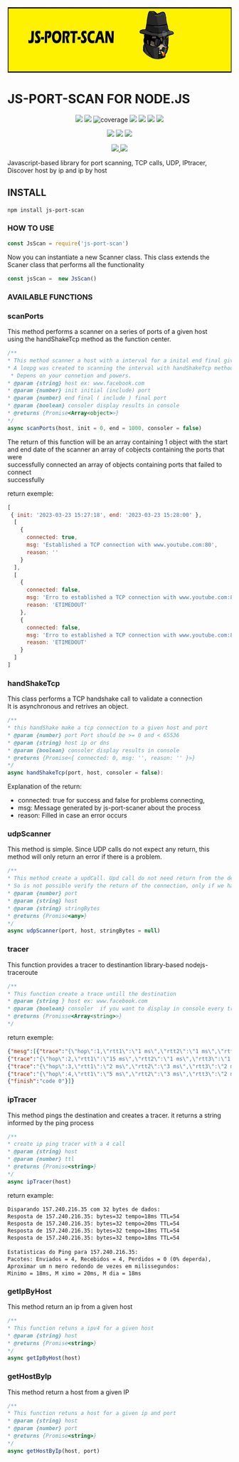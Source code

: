 <div align="center">
  <img src="./src/assets/header.jpg" width="100%" height="150"/>
</div>

# JS-PORT-SCAN FOR NODE.JS
<p align="center">
   <img src="https://img.shields.io/bower/l/MI?style=flat-square">
   <img src="https://img.shields.io/badge/version-1.3.6-blue">
   <img src="https://img.shields.io/badge/coverage-100%25-yellowgree" alt="coverage">
   <img src="https://img.shields.io/github/issues/rhaymisonbetini/js-port-scan.svg">
   <img src="https://img.shields.io/github/issues-closed/rhaymisonbetini/js-port-scan.svg">
   <img src="https://img.shields.io/github/issues-pr/rhaymisonbetini/js-port-scan.svg">
   <img src="https://img.shields.io/github/issues-pr-closed/rhaymisonbetini/js-port-scan.svg">
</p>

<p align="center">
   <img src="https://img.shields.io/badge/JavaScript-F7DF1E?style=for-the-badge&logo=javascript&logoColor=black">
   <img src="https://img.shields.io/badge/Node.js-43853D?style=for-the-badge&logo=node.js&logoColor=white">
   <img src="https://img.shields.io/badge/Jest-323330?style=for-the-badge&logo=Jest&logoColor=white">
</p>

<p align="center">
  <a href="https://www.linkedin.com/in/heleno-betini-2b3016175/" target="_blank">
    <img src="https://img.shields.io/badge/LinkedIn-0077B5?style=for-the-badge&logo=linkedin&logoColor=white">
  </a>
  <a href="https://github.com/rhaymisonbetini" target="_blank">
    <img src="https://img.shields.io/badge/GitHub-100000?style=for-the-badge&logo=github&logoColor=white">
  </a>
</p>

Javascript-based library for port scanning, TCP calls, UDP, IPtracer, Discover host by ip and ip by host

## INSTALL
```
npm install js-port-scan
```

### HOW TO USE 

```javascript
const JsScan = require('js-port-scan')
```

Now you can instantiate a new Scanner class. This class extends the Scaner class that performs all the functionality

```javascript
const jsScan =  new JsScan()

```

### AVAILABLE FUNCTIONS

### scanPorts

This method performs a scanner on a series of ports of a given host <br/>
using the handShakeTcp method as the function center.

```javascript
/**
* This method scanner a host with a interval for a inital end final given ports.
* A loopg was created to scanning the interval with handShakeTcp method.
 * Depens on your connetion and powers.
* @param {string} host ex: www.facebook.com
* @param {number} init initial (include) port
* @param {number} end final ( include ) final port
* @param {boolean} consoler display results in console
* @returns {Promise<Array<object>>}
*/
async scanPorts(host, init = 0, end = 1000, consoler = false)
```

The return of this function will be an array containing 1 object with the start <br/>
and end date of the scanner an array of cobjects containing the ports that were <br/>
successfully connected an array of objects containing ports that failed to connect <br/>
successfully

return exemple:
``` javascript
[
 { init: '2023-03-23 15:27:18', end: '2023-03-23 15:28:00' },
  [
    {
      connected: true,
      msg: 'Established a TCP connection with www.youtube.com:80',        
      reason: ''
    }
  ],
  [
    {
      connected: false,
      msg: 'Erro to established a TCP connection with www.youtube.com:81',
      reason: 'ETIMEDOUT'
    },
    {
      connected: false,
      msg: 'Erro to established a TCP connection with www.youtube.com:82',
      reason: 'ETIMEDOUT'
    }
  ]
]
```

### handShakeTcp
This class performs a TCP handshake call to validate a connection<br/>
It is asynchronous and retrives an object.

```javascript
/**
* this handShake make a tcp connection to a given host and port
* @param {number} port Port should be >= 0 and < 65536
* @param {string} host ip or dns
* @param {boolean} consoler display results in console
* @returns {Promise<{ connected: 0, msg: '', reason: '' }>}
*/
async handShakeTcp(port, host, consoler = false): 
```
Explanation of the return:
* connected: true for success and false for problems connecting,
* msg: Message generated by js-port-scaner about the process
* reason: Filled in case an error occurs

### udpScanner
This method is simple. Since UDP calls do not expect any return, 
this method will only return an error if there is a problem.

```javascript
/**
* This method create a updCall. Upd call do not need return from the destination.
* So is not possible verify the return of the connection, only if we have error.
* @param {number} port
* @param {string} host
* @param {string} stringBytes
* @returns {Promise<any>}
*/
async udpScanner(port, host, stringBytes = null) 
```

### tracer
This function provides a tracer to destinantion
library-based  nodejs-traceroute

```javascript
/**
* This function create a trace untill the destination
* @param {string } host ex: www.facebook.com
* @param {boolean} consoler  if you want to display in console every tracer
* @returns {Promisse<Array<string>>}
*/
```

return exemple:

```json
{"mesg":[{"trace":"{\"hop\":1,\"rtt1\":\"1 ms\",\"rtt2\":\"1 ms\",\"rtt3\":\"<1 ms\",\"ip\":\"localhost\"}"},
{"trace":"{\"hop\":2,\"rtt1\":\"15 ms\",\"rtt2\":\"1 ms\",\"rtt3\":\"1 ms\",\"ip\":\"10.255.255.5\"}"},
{"trace":"{\"hop\":3,\"rtt1\":\"2 ms\",\"rtt2\":\"3 ms\",\"rtt3\":\"2 ms\",\"ip\":\"198.19.0.225\"}"},
{"trace":"{\"hop\":4,\"rtt1\":\"5 ms\",\"rtt2\":\"3 ms\",\"rtt3\":\"2 ms\",\"ip\":\"198.18.0.33\"}"},
{"finish":"code 0"}]}
```

### ipTracer
This method pings the destination and creates a tracer. 
it returns a string informed by the ping process

```javascript
/**
* create ip ping tracer with a 4 call
* @param {string} host
* @param {number} ttl
* @returns {Promise<string>}
*/
async ipTracer(host)
```

return example:
```shell
Disparando 157.240.216.35 com 32 bytes de dados:
Resposta de 157.240.216.35: bytes=32 tempo=18ms TTL=54       
Resposta de 157.240.216.35: bytes=32 tempo=20ms TTL=54       
Resposta de 157.240.216.35: bytes=32 tempo=18ms TTL=54       
Resposta de 157.240.216.35: bytes=32 tempo=18ms TTL=54       

Estatisticas do Ping para 157.240.216.35:
Pacotes: Enviados = 4, Recebidos = 4, Perdidos = 0 (0% deperda),
Aproximar um n mero redondo de vezes em milissegundos:       
Minimo = 18ms, M ximo = 20ms, M dia = 18ms
```

### getIpByHost

This method return an ip from a given host

```javascript
/**
* This function retuns a ipv4 for a given host
* @param {string} host 
* @returns {Promise<string>}
*/
async getIpByHost(host) 
```

### getHostByIp

This method return a host from a given IP

```javascript
/**
* This function retuns a host for a given ip and port
* @param {string} host 
* @param {number} port
* @returns {Promise<string>}
*/
async getHostByIp(host, port) 
```